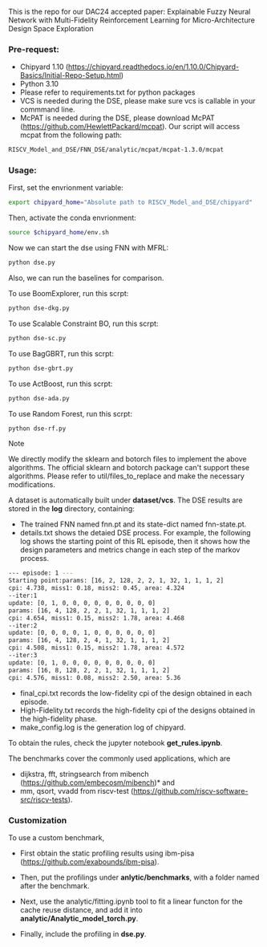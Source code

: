 This is the repo for our DAC24 accepted paper: 
Explainable Fuzzy Neural Network with Multi-Fidelity Reinforcement Learning for Micro-Architecture Design Space Exploration

### Pre-request:
* Chipyard 1.10 (https://chipyard.readthedocs.io/en/1.10.0/Chipyard-Basics/Initial-Repo-Setup.html)
* Python 3.10
* Please refer to requirements.txt for python packages
* VCS is needed during the DSE, please make sure vcs is callable in your commmand line.
* McPAT is needed during the DSE, please download McPAT (https://github.com/HewlettPackard/mcpat). Our script will access mcpat from the following path:
```sh
RISCV_Model_and_DSE/FNN_DSE/analytic/mcpat/mcpat-1.3.0/mcpat
```

### Usage:

First, set the envrionment variable: 
```sh
export chipyard_home="Absolute path to RISCV_Model_and_DSE/chipyard"
```

Then, activate the conda envrionment:
```sh
source $chipyard_home/env.sh
```
Now we can start the dse using FNN with MFRL:
```sh
python dse.py
```

Also, we can run the baselines for comparison.

To use BoomExplorer, run this scrpt:
```sh
python dse-dkg.py
```
To use Scalable Constraint BO, run this scrpt:
```sh
python dse-sc.py
```
To use BagGBRT, run this scrpt:
```sh
python dse-gbrt.py
```
To use ActBoost, run this scrpt:
```sh
python dse-ada.py
```
To use Random Forest, run this scrpt:
```sh
python dse-rf.py
```

>[!NOTE]
>We directly modify the sklearn and botorch files to implement the above algorithms. The official sklearn and botorch package can't support these algorithms. Please refer to util/files_to_replace and make the necessary modifications. 

A dataset is automatically built under **dataset/vcs**.
The DSE results are stored in the **log** directory, containing:

* The trained FNN named fnn.pt and its state-dict named fnn-state.pt. 
* details.txt shows the detaied DSE process. For example, the following log shows the starting point of this RL episode, then it shows how the design parameters and metrics change in each step of the markov process.
```sh
--- episode: 1 ---
Starting point:params: [16, 2, 128, 2, 2, 1, 32, 1, 1, 1, 2]
cpi: 4.738, miss1: 0.18, miss2: 0.45, area: 4.324
--iter:1
update: [0, 1, 0, 0, 0, 0, 0, 0, 0, 0, 0]
params: [16, 4, 128, 2, 2, 1, 32, 1, 1, 1, 2]
cpi: 4.654, miss1: 0.15, miss2: 1.78, area: 4.468
--iter:2
update: [0, 0, 0, 0, 1, 0, 0, 0, 0, 0, 0]
params: [16, 4, 128, 2, 4, 1, 32, 1, 1, 1, 2]
cpi: 4.508, miss1: 0.15, miss2: 1.78, area: 4.572
--iter:3
update: [0, 1, 0, 0, 0, 0, 0, 0, 0, 0, 0]
params: [16, 8, 128, 2, 2, 1, 32, 1, 1, 1, 2]
cpi: 4.576, miss1: 0.08, miss2: 2.50, area: 5.36
```
* final_cpi.txt records the low-fidelity cpi of the design obtained in each episode.
* High-Fidelity.txt records the high-fidelity cpi of the designs obtained in the high-fidelity phase.
* make_config.log is the generation log of chipyard.
 
To obtain the rules, check the jupyter notebook **get_rules.ipynb**.

The benchmarks cover the commonly used applications, which are 
* dijkstra, fft, stringsearch from mibench (https://github.com/embecosm/mibench)* and
* mm, qsort, vvadd from riscv-test (https://github.com/riscv-software-src/riscv-tests). 

### Customization
To use a custom benchmark, 

* First obtain the static profiling results using ibm-pisa (https://github.com/exabounds/ibm-pisa). 

* Then, put the profilings under **anlytic/benchmarks**, with a folder named after the benchmark. 

* Next, use the analytic/fitting.ipynb tool to fit a linear functon for the cache reuse distance, and add it into **analytic/Analytic_model_torch.py**. 

* Finally, include the profiling in **dse.py**.

